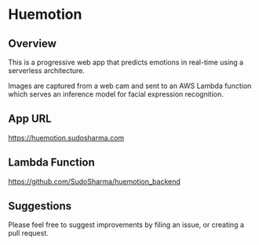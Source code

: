 # Huemotion

## Overview

This is a progressive web app that predicts emotions in real-time using a serverless architecture.

Images are captured from a web cam and sent to an AWS Lambda function which serves an inference model for facial expression recognition.

## App URL

https://huemotion.sudosharma.com

## Lambda Function

https://github.com/SudoSharma/huemotion_backend

## Suggestions

Please feel free to suggest improvements by filing an issue, or creating a pull request.
